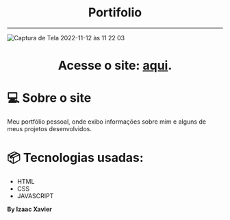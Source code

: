 


<h1 align="center"> Portifolio </h1>

<hr>

![Captura de Tela 2022-11-12 às 11 22 03](https://user-images.githubusercontent.com/105816549/201507788-7fef79e9-bd43-45e3-82d0-ef2aba7760c0.png)

<h1 align="center">  Acesse o site: <a href="https://izaacxavier.github.io/Portifolio/">aqui</a>.</h1>


# 💻  Sobre o site

Meu portfólio pessoal, onde exibo informações sobre mim e alguns de meus projetos desenvolvidos.

#  📦 Tecnologias usadas:

- HTML
- CSS
- JAVASCRIPT

<b>By Izaac Xavier</b>
